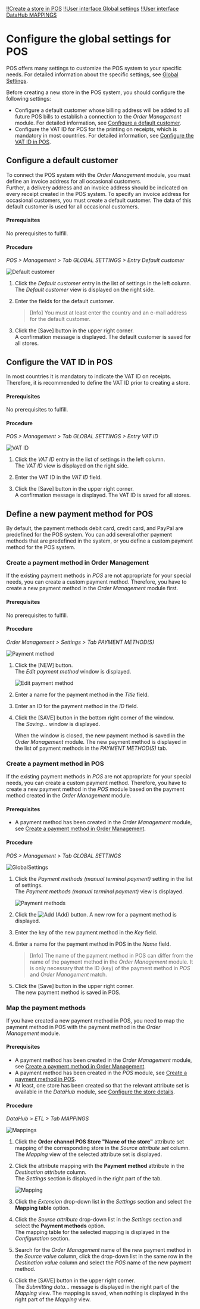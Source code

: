 [!!Create a store in POS](./06_CreateStore.md)
[!!User interface Global settings](../UserInterface/02a_GlobalSettings.md)
[!!User interface DataHub MAPPINGS](../../DataHub/UserInterface/02a_Mappings.md)


# Configure the global settings for POS

POS offers many settings to customize the POS system to your specific needs. For detailed information about the specific settings, see [Global Settings](../UserInterface/02a_GlobalSettings.md).

Before creating a new store in the POS system, you should configure the following settings:

- Configure a default customer whose billing address will be added to all future POS bills to establish a connection to the *Order Management* module. For detailed information, see [Configure a default customer](#configure-a-default-customer).
- Configure the VAT ID for POS for the printing on receipts, which is mandatory in most countries. For detailed information, see [Configure the VAT ID in POS](#configure-the-vat-id-in-pos).


## Configure a default customer

To connect the POS system with the *Order Management* module, you must define an invoice address for all occasional customers.   
Further, a delivery address and an invoice address should be indicated on every receipt created in the POS system. To specify an invoice address for occasional customers, you must create a default customer. The data of this default customer is used for all occasional customers.

#### Prerequisites

No prerequisites to fulfill.

#### Procedure

*POS > Management > Tab GLOBAL SETTINGS > Entry Default customer*

![Default customer](../../Assets/Screenshots/POS/Management/GlobalSettings/DefaultCustomer.png "[Default customer]")

1. Click the *Default customer* entry in the list of settings in the left column.   
    The *Default customer* view is displayed on the right side.

2. Enter the fields for the default customer.

    > [Info] You must at least enter the country and an e-mail address for the default customer.

3. Click the [Save] button in the upper right corner.   
    A confirmation message is displayed. The default customer is saved for all stores.



## Configure the VAT ID in POS

In most countries it is mandatory to indicate the VAT ID on receipts. Therefore, it is recommended to define the VAT ID prior to creating a store.

#### Prerequisites

No prerequisites to fulfill.

#### Procedure

*POS > Management > Tab GLOBAL SETTINGS > Entry VAT ID*

![VAT ID](../../Assets/Screenshots/POS/Management/GlobalSettings/VATID.png "[VAT ID]")

1. Click the *VAT ID* entry in the list of settings in the left column.   
    The *VAT ID* view is displayed on the right side.

2. Enter the VAT ID in the *VAT ID* field.

3. Click the [Save] button in the upper right corner.   
    A confirmation message is displayed. The VAT ID is saved for all stores.



## Define a new payment method for POS

By default, the payment methods debit card, credit card, and PayPal are predefined for the POS system. You can add several other payment methods that are predefined in the system, or you define a custom payment method for the POS system.

### Create a payment method in Order Management

If the existing payment methods in *POS* are not appropriate for your special needs, you can create a custom payment method. Therefore, you have to create a new payment method in the *Order Management* module first.

#### Prerequisites

No prerequisites to fulfill.

#### Procedure

*Order Management > Settings > Tab PAYMENT METHOD(S)*

![Payment method](../../Assets/Screenshots/RetailSuiteFaktBase/Settings/PaymentMethods/PaymentMethods.png "[Payment methods]")

1. Click the [NEW] button.   
    The *Edit payment method* window is displayed.

    ![Edit payment method](../../Assets/Screenshots/RetailSuiteFaktBase/Settings/PaymentMethods/EditPaymentMethod.png "[Edit payment method]")

2. Enter a name for the payment method in the *Title* field.   

3. Enter an ID for the payment method in the *ID* field.   

4. Click the [SAVE] button in the bottom right corner of the window.   
    The *Saving...* window is displayed.

    When the window is closed, the new payment method is saved in the *Order Management* module. The new payment method is displayed in the list of payment methods in the *PAYMENT METHOD(S)* tab.


### Create a payment method in POS

If the existing payment methods in *POS* are not appropriate for your special needs, you can create a custom payment method. Therefore, you have to create a new payment method in the *POS* module based on the payment method created in the *Order Management* module.

#### Prerequisites

- A payment method has been created in the *Order Management* module, see [Create a payment method in Order Management](#create-a-payment-method-in-order-management).


#### Procedure

*POS > Management > Tab GLOBAL SETTINGS*

![GlobalSettings](../../Assets/Screenshots/POS/Management/GlobalSettings/GlobalSettings.png "[GlobalSettings]")

1. Click the *Payment methods (manual terminal payment)* setting in the list of settings.   
    The *Payment methods (manual terminal payment)* view is displayed.

    ![Payment methods](../../Assets/Screenshots/POS/Management/GlobalSettings/GS04.png "[Payment methods]")

2. Click the ![Add](../../Assets/Icons/Plus04.png "[Add]") (Add) button.
    A new row for a payment method is displayed.

3. Enter the key of the new payment method in the *Key* field.

4. Enter a name for the payment method in POS in the *Name* field.   

    > [Info] The name of the payment method in POS can differ from the name of the payment method in the *Order Management* module. It is only necessary that the ID (key) of the payment method in *POS* and *Order Management* match.

5. Click the [Save] button in the upper right corner.   
    The new payment method is saved in POS.



### Map the payment methods

If you have created a new payment method in POS, you need to map the payment method in POS with the payment method in the *Order Management* module.

<!---Ist das überhaupt noch relevant??, Payment method in Attribute set **Order channel POS Store "Name of the store"** nicht vorhanden-->

#### Prerequisites

- A payment method has been created in the *Order Management* module, see [Create a payment method in Order Management](#create-a-payment-method-in-order-management).
- A payment method has been created in the *POS* module, see [Create a payment method in POS](#create-a-payment-method-in-pos).
- At least, one store has been created so that the relevant attribute set is available in the *DataHub* module, see [Configure the store details](./06_CreateStore.md#configure-the-store-details).

#### Procedure

*DataHub > ETL > Tab MAPPINGS*

![Mappings](../../Assets/Screenshots/DataHub/Settings/ETL/AttributeSetMappings.png "[Mappings]")

1. Click the **Order channel POS Store "Name of the store"** attribute set mapping of the corresponding store in the *Source attribute set* column.   
    The *Mapping* view of the selected attribute set is displayed.

2. Click the attribute mapping with the **Payment method** attribute in the *Destination attribute* column.   
    The *Settings* section is displayed in the right part of the tab.

    ![Mapping](../../Assets/Screenshots/DataHub/Settings/ETL/MappingSettings.png "[Mapping]")

3. Click the *Extension* drop-down list in the *Settings* section and select the **Mapping table** option.

4. Click the *Source attribute* drop-down list in the *Settings* section and select the **Payment methods** option.   
    The mapping table for the selected mapping is displayed in the *Configuration* section.

5. Search for the *Order Management* name of the new payment method in the *Source value* column, click the drop-down list in the same row in the *Destination value* column and select the *POS* name of the new payment method.

6. Click the [SAVE] button in the upper right corner.   
    The *Submitting data...* message is displayed in the right part of the *Mapping* view. The mapping is saved, when nothing is displayed in the right part of the *Mapping* view.
